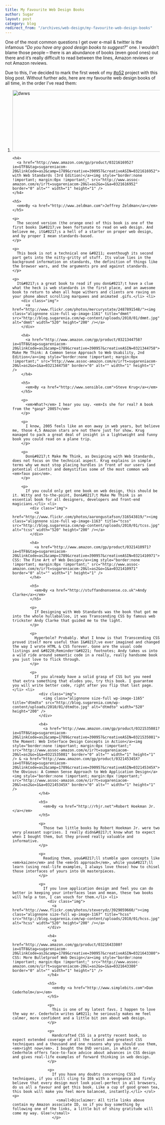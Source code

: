 ```yaml
---
title: My Favourite Web Design Books
author: Sugar
layout: post
category: blog
redirect_from: "/archives/web-design/my-favourite-web-design-books"
---
```

One of the most common questions I get over e-mail & twitter is the infamous &#8220;*Do you have any good design books to suggest?*&#8221; one. I wouldn&#8217;t blame those people &#8211; there is an abundance of books (even good ones) out there and it&#8217;s really difficult to read between the lines, Amazon reviews or not Amazon reviews.

Due to this, I&#8217;ve decided to mark the first week of my [#p52][1] project with this blog post. Without further ado, here are my favourite web design books of all time, in the order I&#8217;ve read them:

<ol class="no-bulleting">
  <li>
    <div class="img">
      <a href="http://www.flickr.com/photos/redux/4064154024/"><img class="alignnone size-full wp-image-1155" title="dwws" src="http://blog.sugarenia.com/wp-content/uploads/2010/01/dwws2.jpg" alt="dwws" width="520" height="200" /></a>
    </div>
    
    <h4>
      <a href="http://www.amazon.com/gp/product/0321616952?ie=UTF8&tag=sugareniacom-20&linkCode=as2&camp=1789&creative=390957&creativeASIN=0321616952">Designing with Web Standards (3rd Edition)</a><img style="border:none !important; margin:0px !important;" src="http://www.assoc-amazon.com/e/ir?t=sugareniacom-20&l=as2&o=1&a=0321616952" border="0" alt="" width="1" height="1" />
    </h4>
    
    <h5>
      <em>By <a href="http://www.zeldman.com">Jeffrey Zeldman</a></em>
    </h5>
    
    <p>
      The second version (the orange one) of this book is one of the first books I&#8217;ve been fortunate to read on web design. And believe me, it&#8217;s a hell of a starter on proper web design, and by proper I mean standards-based.
    </p>
    
    <p>
      This book is not a technical one &#8211; eventhough its second part gets into the nitty-gritty of stuff. Its value lies in the background information on standards, the definition of things like the browser wars, and the arguments pro and against standards.
    </p>
    
    <p>
      It&#8217;s a great book to read if you don&#8217;t have a clue what the heck is web standards in the first place, and an awesome book to return to when all hope withers and clients are raving on your phone about scrolling marquees and animated .gifs.</li> <li>
        <div class="img">
          <a href="http://www.flickr.com/photos/mercurystate/2487891548/"><img class="alignnone size-full wp-image-1161" title="dmmt" src="http://blog.sugarenia.com/wp-content/uploads/2010/01/dmmt.jpg" alt="dmmt" width="520" height="200" /></a>
        </div>
        
        <h4>
          <a href="http://www.amazon.com/gp/product/0321344758?ie=UTF8&tag=sugareniacom-20&linkCode=as2&camp=1789&creative=390957&creativeASIN=0321344758">Don&#8217;t Make Me Think: A Common Sense Approach to Web Usability, 2nd Edition</a><img style="border:none !important; margin:0px !important;" src="http://www.assoc-amazon.com/e/ir?t=sugareniacom-20&l=as2&o=1&a=0321344758" border="0" alt="" width="1" height="1" />
        </h4>
        
        <h5>
          <em>By <a href="http://www.sensible.com">Steve Krug</a></em>
        </h5>
        
        <p>
          <em>What?</em> I hear you say. <em>Is she for real? A book from the *gasp* 2005?</em>
        </p>
        
        <p>
          I know, 2005 feels like an eon away in web years, but believe me, those 4,5 Amazon stars are not there just for show. Krug managed to pack a great deal of insight in a lightweight and funny book you could read on a plane trip.
        </p>
        
        <p>
          Don&#8217;t Make Me Think, as Designing with Web Standards, does not focus on the technical aspect. Krug explains in simple terms why we must stop placing hurdles in front of our users (and potential clients) and demystifies some of the most common web <em>faux pas</em>.
        </p>
        
        <p>
          If you could only get one book on web design, this should be it. Witty and to-the-point, Don&#8217;t Make Me Think is an essential book for all designers, developers and front-end magicians.</li> <li>
            <div class="img">
              <a href="http://www.flickr.com/photos/aarongustafson/316543819/"><img class="alignnone size-full wp-image-1163" title="tcss" src="http://blog.sugarenia.com/wp-content/uploads/2010/01/tcss.jpg" alt="tcss" width="520" height="200" /></a>
            </div>
            
            <h4>
              <a href="http://www.amazon.com/gp/product/0321410971?ie=UTF8&tag=sugareniacom-20&linkCode=as2&camp=1789&creative=390957&creativeASIN=0321410971">Transcending CSS: The Fine Art of Web Design</a><img style="border:none !important; margin:0px !important;" src="http://www.assoc-amazon.com/e/ir?t=sugareniacom-20&l=as2&o=1&a=0321410971" border="0" alt="" width="1" height="1" />
            </h4>
            
            <h5>
              <em>By <a href="http://stuffandnonsense.co.uk">Andy Clarke</a></em>
            </h5>
            
            <p>
              If Designing with Web Standards was the book that got me into the whole hullaballoo, it was Transcending CSS by famous web trickster Andy Clarke that guided me to the light.
            </p>
            
            <p>
              Hyperbole? Probably. What I know is that Transcending CSS proved itself more useful than I&#8217;ve ever imagined and changed the way I wrote HTML & CSS forever. Gone are the usual code listings and &#8220;Reminder!&#8221; footnotes; Andy takes us into a wild ride around semantic code in a really, really handsome book you just love to flick through.
            </p>
            
            <p>
              If you already have a solid grasp of CSS but you need that extra something that eludes you, try this book. I guarantee you will write better code, right after you flip that last page.</li> <li>
                <div class="img">
                  <img class="alignnone size-full wp-image-1165" title="dtmdto" src="http://blog.sugarenia.com/wp-content/uploads/2010/01/dtmdto.jpg" alt="dtmdto" width="520" height="200" />
                </div>
                
                <h4>
                  <a href="http://www.amazon.com/gp/product/0321535081?ie=UTF8&tag=sugareniacom-20&linkCode=as2&camp=1789&creative=390957&creativeASIN=0321535081">Designing the Moment: Web Interface Design Concepts in Action</a><img style="border:none !important; margin:0px !important;" src="http://www.assoc-amazon.com/e/ir?t=sugareniacom-20&l=as2&o=1&a=0321535081" border="0" alt="" width="1" height="1" /> & <a href="http://www.amazon.com/gp/product/032145345X?ie=UTF8&tag=sugareniacom-20&linkCode=as2&camp=1789&creative=390957&creativeASIN=032145345X">Designing the Obvious: A Common Sense Approach to Web Application Design</a><img style="border:none !important; margin:0px !important;" src="http://www.assoc-amazon.com/e/ir?t=sugareniacom-20&l=as2&o=1&a=032145345X" border="0" alt="" width="1" height="1" />
                </h4>
                
                <h5>
                  <em>By <a href="http://rhjr.net">Robert Hoekman Jr.</a></em>
                </h5>
                
                <p>
                  Those two little books by Robert Hoekman Jr. were two very pleasant suprises. I really didn&#8217;t know what to expect when I bought them, but they proved really valuable and informative.
                </p>
                
                <p>
                  Reading them, you&#8217;ll stumble upon concepts like <em>kaizen</em> and the <em>5S approach</em>, while you&#8217;ll learn (using real-life examples, I always love those) how to chisel those interfaces of yours into UX masterpieces.
                </p>
                
                <p>
                  If you love application design and feel you can do better in keeping your interfaces lean and mean, these two books will help a ton, I can vouch for them.</li> <li>
                    <div class="img">
                      <a href="http://www.flickr.com/photos/steverydz/3929059660/"><img class="alignnone size-full wp-image-1167" title="hcss" src="http://blog.sugarenia.com/wp-content/uploads/2010/01/hcss.jpg" alt="hcss" width="520" height="200" /></a>
                    </div>
                    
                    <h4>
                      <a href="http://www.amazon.com/gp/product/0321643380?ie=UTF8&tag=sugareniacom-20&linkCode=as2&camp=1789&creative=390957&creativeASIN=0321643380">Handcrafted CSS: More Bulletproof Web Design</a><img style="border:none !important; margin:0px !important;" src="http://www.assoc-amazon.com/e/ir?t=sugareniacom-20&l=as2&o=1&a=0321643380" border="0" alt="" width="1" height="1" />
                    </h4>
                    
                    <h5>
                      <em>By <a href="http://www.simplebits.com">Dan Cederholm</a></em>
                    </h5>
                    
                    <p>
                      This is one of my latest favs. I happen to love the way mr. Cederholm writes &#8211; he seriously makes me feel calmer, more confident and a little bit zen about web design.
                    </p>
                    
                    <p>
                      Handcrafted CSS is a pretty recent book, so expect extended coverage of all the latest and greatest CSS techniques and a thousand and one reasons why you should use them, <em>right now</em>. I bought the DVD version, in which mr. Cederholm offers face-to-face advice about advances in CSS design and gives real-life examples of forward thinking in web design.
                    </p>
                    
                    <p>
                      If you have any doubts concerning CSS3 techniques, if you still cling to IE6 with a vengeance and firmly believe that every design must look pixel-perfect in all browsers, do us all a favour and get this book. Like a cup of good green tea, this book will make you feel more balanced, instantly.</li> </ol> <p>
                        <small>Disclaimer: All title links above contain my Amazon associate ID, so if you buy something by following one of the links, a little bit of shiny gratitude will come my way. Glee!</small>
                      </p>

 [1]: http://www.project52.info/

